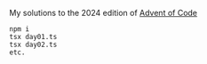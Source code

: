My solutions to the 2024 edition of [Advent of Code](https://adventofcode.com/2022)

```
npm i
tsx day01.ts
tsx day02.ts
etc.
```
